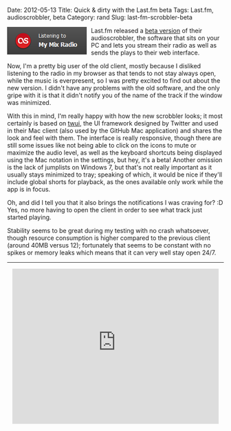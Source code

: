 Date: 2012-05-13
Title: Quick & dirty with the Last.fm beta 
Tags: Last.fm, audioscrobbler, beta
Category: rand
Slug: last-fm-scrobbler-beta

<img style="float:left; padding-right:10px" src="/images/lastfm.PNG" />

Last.fm released a [beta version](http://www.last.fm/group/Audioscrobbler+Beta) of their audioscrobbler, the software that sits on your PC and lets you stream their radio as well as sends the plays to their web interface.

Now, I'm a pretty big user of the old client, mostly because I disliked listening to the radio in my browser as that tends to not stay always open, while the music is everpresent, so I was pretty excited to find out about the new version. I didn't have any problems with the old software, and the only gripe with it is that it didn't notify you of the name of the track if the window was minimized.

With this in mind, I'm really happy with how the new scrobbler looks; it most certainly is based on [twui](https://github.com/twitter/twui), the UI framework designed by Twitter and used in their Mac client (also used by the GitHub Mac application) and shares the look and feel with them. The interface is really responsive, though there are still some issues like not being able to click on the icons to mute or maximize the audio level, as well as the keyboard shortcuts being displayed using the Mac notation in the settings, but hey, it's a beta! Another omission is the lack of jumplists on Windows 7, but that's not really important as it usually stays minimized to tray; speaking of which, it would be nice if they'll include global shorts for playback, as the ones available only work while the app is in focus.

Oh, and did I tell you that it also brings the notifications I was craving for? :D Yes, no more having to open the client in order to see what track just started playing.

Stability seems to be great during my testing with no crash whatsoever, though resource consumption is higher compared to the previous client (around 40MB versus 12); fortunately that seems to be constant with no spikes or memory leaks which means that it can very well stay open 24/7.

***

<p align="center"><iframe width="480" height="360" src="http://www.youtube-nocookie.com/embed/jclAWeuPUjk?rel=0" frameborder="0" allowfullscreen></iframe></p>